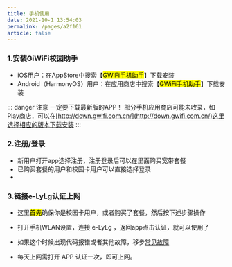 ```yaml
---
title: 手机使用
date: 2021-10-1 13:54:03
permalink: /pages/a2f161
article: false
---
```


### 1.安装GiWiFi校园助手

- iOS用户：在AppStore中搜索【<mark>GWiFi手机助手</mark>】下载安装
- Android（HarmonyOS）用户：在应用商店中搜索【<mark>GWiFi手机助手</mark>】下载安装

::: danger 注意
一定要下载最新版的APP！
部分手机应用商店可能未收录，如Play商店，可以在[http://down.gwifi.com.cn/](http://down.gwifi.com.cn/)这里选择相应的版本下载安装
:::


### 2.注册/登录

- 新用户打开app选择注册，注册登录后可以在里面购买宽带套餐
- 已购买套餐的用户和校园卡用户可以直接选择登录
- <Badge text="校园卡or套餐？ 教你如何选择" type="tip" vertical="middle"/>

### 3.链接e-LyLg认证上网

- 这里<mark>首先</mark>确保你是校园卡用户，或者购买了套餐，然后按下述步骤操作

- 打开手机WLAN设置，连接 e-LyLg<Badge text="未认证不能上网" type="error"/> ，返回app点击认证，就可以使用了

- 如果这个时候出现代码报错或者其他故障，移步[常见故障](/pages/a20ce8/)

- 每天上网需打开 APP 认证一次，即可上网。




